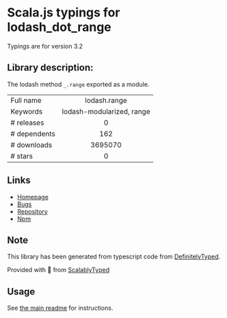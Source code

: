 
# Scala.js typings for lodash_dot_range

Typings are for version 3.2

## Library description:
The lodash method `_.range` exported as a module.

|                    |                 |
| ------------------ | :-------------: |
| Full name          | lodash.range |
| Keywords           | lodash-modularized, range |
| # releases         | 0 |
| # dependents       | 162 |
| # downloads        | 3695070 |
| # stars            | 0 |

## Links
- [Homepage](https://lodash.com/)
- [Bugs](https://github.com/lodash/lodash/issues)
- [Repository](https://github.com/lodash/lodash)
- [Npm](https://www.npmjs.com/package/lodash.range)
    


## Note
This library has been generated from typescript code from [DefinitelyTyped](https://definitelytyped.org).

Provided with :purple_heart: from [ScalablyTyped](https://github.com/oyvindberg/ScalablyTyped)

## Usage
See [the main readme](../../readme.md) for instructions.


